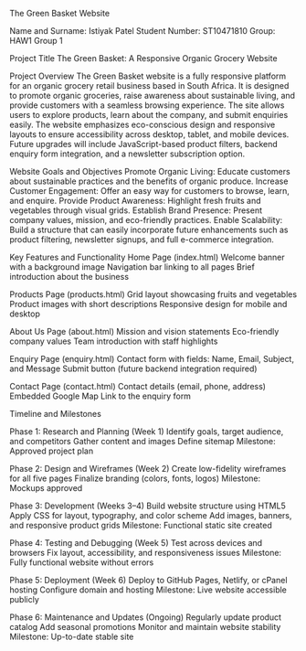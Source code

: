 The Green Basket Website

Name and Surname: Istiyak Patel
Student Number: ST10471810
Group: HAW1 Group 1

Project Title
The Green Basket: A Responsive Organic Grocery Website

Project Overview
The Green Basket website is a fully responsive platform for an organic grocery retail business based in South Africa. It is designed to promote organic groceries, raise awareness about sustainable living, and provide customers with a seamless browsing experience. The site allows users to explore products, learn about the company, and submit enquiries easily.
The website emphasizes eco-conscious design and responsive layouts to ensure accessibility across desktop, tablet, and mobile devices. Future upgrades will include JavaScript-based product filters, backend enquiry form integration, and a newsletter subscription option.

Website Goals and Objectives
Promote Organic Living: Educate customers about sustainable practices and the benefits of organic produce.
Increase Customer Engagement: Offer an easy way for customers to browse, learn, and enquire.
Provide Product Awareness: Highlight fresh fruits and vegetables through visual grids.
Establish Brand Presence: Present company values, mission, and eco-friendly practices.
Enable Scalability: Build a structure that can easily incorporate future enhancements such as product filtering, newsletter signups, and full e-commerce integration.

Key Features and Functionality
Home Page (index.html)
Welcome banner with a background image
Navigation bar linking to all pages
Brief introduction about the business

Products Page (products.html)
Grid layout showcasing fruits and vegetables
Product images with short descriptions
Responsive design for mobile and desktop

About Us Page (about.html)
Mission and vision statements
Eco-friendly company values
Team introduction with staff highlights

Enquiry Page (enquiry.html)
Contact form with fields: Name, Email, Subject, and Message
Submit button (future backend integration required)

Contact Page (contact.html)
Contact details (email, phone, address)
Embedded Google Map 
Link to the enquiry form

Timeline and Milestones

Phase 1: Research and Planning (Week 1)
Identify goals, target audience, and competitors
Gather content and images
Define sitemap
Milestone: Approved project plan

Phase 2: Design and Wireframes (Week 2)
Create low-fidelity wireframes for all five pages
Finalize branding (colors, fonts, logos)
Milestone: Mockups approved

Phase 3: Development (Weeks 3–4)
Build website structure using HTML5
Apply CSS for layout, typography, and color scheme
Add images, banners, and responsive product grids
Milestone: Functional static site created

Phase 4: Testing and Debugging (Week 5)
Test across devices and browsers
Fix layout, accessibility, and responsiveness issues
Milestone: Fully functional website without errors

Phase 5: Deployment (Week 6)
Deploy to GitHub Pages, Netlify, or cPanel hosting
Configure domain and hosting
Milestone: Live website accessible publicly

Phase 6: Maintenance and Updates (Ongoing)
Regularly update product catalog
Add seasonal promotions
Monitor and maintain website stability
Milestone: Up-to-date stable site
